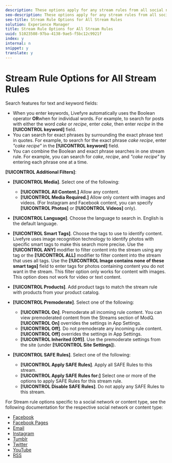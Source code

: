 ```yaml
---
description: These options apply for any stream rules from all social networks or posting methods.
seo-description: These options apply for any stream rules from all social networks or posting methods.
seo-title: Stream Rule Options for All Stream Rules
solution: Experience Manager
title: Stream Rule Options for All Stream Rules
uuid: 51023508-97ba-4138-9ae5-f5bc12c9921f
index: y
internal: n
snippet: y
translate: y
---
```


# Stream Rule Options for All Stream Rules

Search features for text and keyword fields:
* When you enter keywords, Livefyre automatically uses the Boolean operator **OR**when for individual words. For example, to search for posts with either the word *cake* or *recipe*, enter *cake*, then enter *recipe* in the **[!UICONTROL  keyword]** field.
* You can search for exact phrases by surrounding the exact phrase text in quotes. For example, to search for the exact phrase *cake recipe*, enter *"cake recipe"* in the **[!UICONTROL  keyword]** field.
* You can combine the Boolean and exact phrase searches in one stream rule. For example, you can search for *cake*, *recipe*, and *"cake recipe"* by entering each phrase one at a time.


**[!UICONTROL  Additional Filters]**:

* **[!UICONTROL  Media]**. Select one of the following:
    * **[!UICONTROL  All Content.]** Allow any content.
    * **[!UICONTROL  Media Required.]** Allow only content with images and videos. (For Instagram and Facebook content, you can specify **[!UICONTROL  Photos]** or **[!UICONTROL  Videos]** only).

* **[!UICONTROL  Language]**. Choose the language to search in. English is the default language.
* **[!UICONTROL  Smart Tags]**. Choose the tags to use to identify content. Livefyre uses image recognition technology to identify photos with specific smart tags to make this search more precise. Use the **[!UICONTROL  ANY]** modifier to filter content into the stream using any tag or the **[!UICONTROL  ALL]** modifier to filter content into the stream that uses all tags. Use the **[!UICONTROL  Image contains none of these smart tags]** field to enter tags for photos containing content you do not want in the stream. This filter option only works for content with images. This option does not work for video or text content.
* **[!UICONTROL  Products]**. Add product tags to match the stream rule with products from your product catalog.
* **[!UICONTROL  Premoderate]**. Select one of the following:
    * **[!UICONTROL  On]**. Premoderate all incoming rule content. You can view premoderated content from the Streams section of ModQ. **[!UICONTROL  On]** overrides the settings in App Settings.
    * **[!UICONTROL  Off]**. Do not premoderate any incoming rule content. **[!UICONTROL  Off]** overrides the settings in App Settings.
    * **[!UICONTROL  Inherited (Off)]**. Use the premoderate settings from the site (under **[!UICONTROL  Site Settings]**).

* **[!UICONTROL  SAFE Rules]**. Select one of the following:
    * **[!UICONTROL  Apply SAFE Rules]**. Apply all SAFE Rules to this stream.
    * **[!UICONTROL  Apply SAFE Rules for:]** Select one or more of the options to apply SAFE Rules for this stream rule.
    * **[!UICONTROL  Disable SAFE Rules]**. Do not apply any SAFE Rules to this stream.

For Stream rule options specific to a social network or content type, see the following documentation for the respective social network or content type:

* [ Facebook](c_facebook_rules.md#c_facebook_rules)
* [ Facebook Pages](c_facebook_page_rules.md#c_facebook_page_rules)
* [ Email](c_email_rules.md#c_email_rules)
* [ Instagram](c_instagram_rules.md#c_instagram_rules)
* [ Tumblr](c_tumblr_rules.md#c_tumblr_rules)
* [ Twitter](c_twitter_rules.md#c_twitter_rules)
* [ YouTube](c_youtube_rules.md#c_youtube_rules)
* [ RSS](c_rss_rules_streams.md#c_rss_rules_streams)
